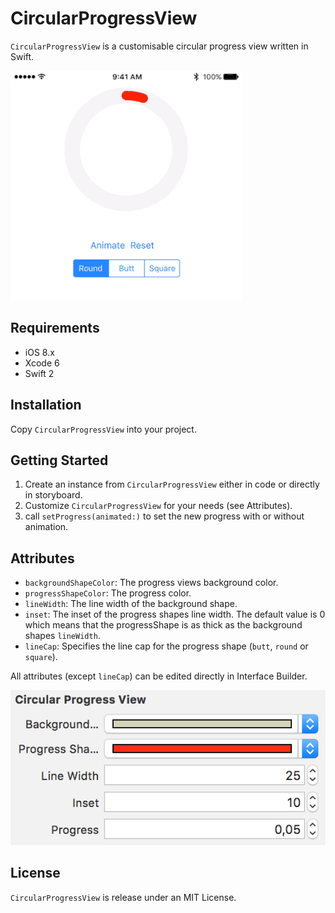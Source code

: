 # CircularProgressView
`CircularProgressView` is a customisable circular progress view written in Swift.


![CircularProgressView Preview][preview]

## Requirements
* iOS 8.x
* Xcode 6
* Swift 2

## Installation
Copy `CircularProgressView` into your project.

## Getting Started
1. Create an instance from `CircularProgressView` either in code or directly in storyboard.
2. Customize `CircularProgressView` for your needs (see Attributes).
3. call `setProgress(animated:)` to set the new progress with or without animation.

## Attributes
* `backgroundShapeColor`: The progress views background color.
* `progressShapeColor`: The progress color.
* `lineWidth`: The line width of the background shape.
* `inset`: The inset of the progress shapes line width. The default value is 0 which means that the progressShape is as thick as the background shapes `lineWidth`.
* `lineCap`: Specifies the line cap for the progress shape (`butt`, `round` or `square`).

All attributes (except `lineCap`) can be edited directly in Interface Builder.

![Edit Attributes in Interface Builder][screenshot_01]

## License
`CircularProgressView` is release under an MIT License.

[preview]: Assets/CircularProgressView.gif
[screenshot_01]: Assets/Screenshot_01.png
